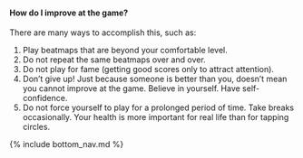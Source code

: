 #### How do I improve at the game?

There are many ways to accomplish this, such as:

1. Play beatmaps that are beyond your comfortable level.
2. Do not repeat the same beatmaps over and over.
3. Do not play for fame (getting good scores only to attract attention).
4. Don’t give up! Just because someone is better than you, doesn’t mean you cannot improve at the game. Believe in yourself. Have self-confidence.
5. Do not force yourself to play for a prolonged period of time. Take breaks occasionally. Your health is more important for real life than for tapping circles.

<!-- Don't touch this part thank you -->
{% include bottom_nav.md %}